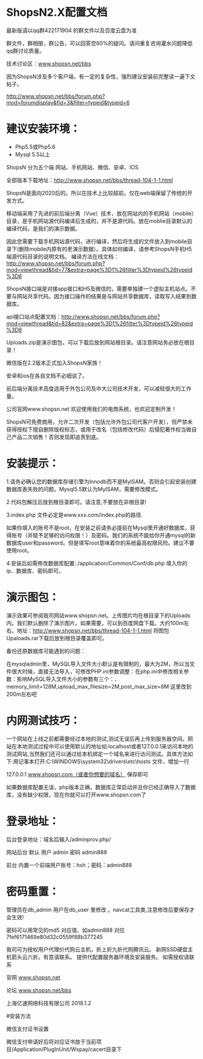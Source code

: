 # ShopsN2.X配置文档

最新版请以qq群422171904 的群文件以及百度云盘为准

群文件，群相册，群公告，可以回答您80%的疑问。请问重复咨询灌水问题降低qq群讨论质量。

技术讨论区：www.shopsn.net/bbs

因为ShopsN涉及多个客户端，有一定的复杂性，强烈建议安装前完整读一遍下文帖子。

http://www.shopsn.net/bbs/forum.php?mod=forumdisplay&fid=3&filter=typeid&typeid=6

# 建议安装环境：

* Php5.5或Php5.6
* Mysql 5.5以上

ShopsN 分为五个端 网站、手机网站、微信、安卓、IOS

全部版本下载地址：http://www.shopsn.net/bbs/thread-104-1-1.html

ShopsN是面向2020后的。所以在技术上比较超前。仅在web端保留了传统的开发方式。

移动端采用了先进的前后端分离（Vue）技术，放在网站内的手机网站（mobile）目录，是手机网站源代码编译后生成的，并不是源代码。放在moblie目录默认的编译代码，是我们的演示数据。

因此您需要下载手机网站源代码，进行编译，然后将生成的文件放入到mobile目录下(删除mobile内原有的老演示数据）。具体如何编译，请参考ShopsN手机H5端源代码目录的说明文档。
编译方法在线文档：http://www.shopsn.net/bbs/forum.php?mod=viewthread&tid=77&extra=page%3D1%26filter%3Dtypeid%26typeid%3D6

ShopsN接口端是对接app接口和H5及微信的，需要单独建一个虚拟主机站点。不要与网站共享代码。因为接口操作的结果是与网站共享数据库，读取写入结果到数据库。

api接口站点配置文档：http://www.shopsn.net/bbs/forum.php?mod=viewthread&tid=82&extra=page%3D1%26filter%3Dtypeid%26typeid%3D6

Uploads.zip是演示图包，可以下载后放到网站根目录。请注意网站务必放在根目录！

微信版在2.2版本正式加入ShopsN家族！

安卓和ios在各自文档不必细说了。

前后端分离技术高度适用于外包公司及中大公司技术开发，可以减轻很大的工作量。


公司官网www.shopsn.net 欢迎使用我们的电商系统，也欢迎定制开发！

ShopsN可免费商用，允许二次开发（包括允许外包公司代客户开发），但严禁未获得授权下擅自删除版权标志，或用于改名（包括修改代码）后侵犯著作权当做自己产品二次销售！否则发现即追责到底。

# 安装提示：

1.请务必确认您的数据库存储引擎为Innodb而不是MyISAM。否则会引起安装创建数据库表失败的问题。Mysql5.5默认为MyISAM，需要修改模式。

2.代码包解压后放到根目录即可。请注意,不要放在非根目录!

3.index.php 文件必定是www.xxx.com/index.php的路径.

如果你填入的账号不是root，在安装之前请务必提前在Mysql里开通好数据库，获得账号（并赋予足够的访问权限！）及密码。我们的系统不能给你开通mysql的新数据库user和password。但是填写root意味着你的系统最高权限风险。建议不要使用root。

4.安装后如需修改数据库配置:./application/Common/Conf/db.php 填入你的ip、数据库、密码即可。

# 演示图包：

演示效果可参阅我司网站www.shopsn.net。上传图片均在根目录下的Uploads内。我们默认删除了演示图片。如果需要，可以到百度网盘下载。大约100m左右。地址：http://www.shopsn.net/bbs/thread-104-1-1.html  将图包Upaloads.rar下载后放到根目录覆盖即可。


备份还原数据库可能遇到的问题：

在mysqladmin里，MySQL导入文件大小默认是有限制的，最大为2M，所以当文件很大时候，直接无法导入，可修改PHP.ini参数调整：在php.ini中修改相关参数：影响MySQL导入文件大小的参数有三个：、
memory_limit=128M,upload_max_filesize=2M,post_max_size=8M  这里改到200m左右吧


# 内网测试技巧：

一个网站在上线之前都需要经过本地的测试,测试无误后再上传到服务器空间。网站在本地测试过程中可以使用默认的地址如:localhost或者127.0.0.1来访问本地的测试网站,当然我们还可以通过给本机绑定一个域名来进行访问测试。具体方法如下:用记事本打开:C:\WINDOWS\system32\drivers\etc\hosts 文件，增加一行

127.0.0.1     www.shopsn.com（或者你想要的域名） 保存即可

如果数据库配置无误，php版本正确，数据库正常启动并且你已经正确导入了数据库，没有缺少权限，现在你就可以打开www.shopsn.com了


# 登录地址：

后台登录地址：域名后输入/adminprov.php/

网站后台 默认 用户 admin 密码 admin888 

前台 内置一个前端用户账号：hxh；密码：admin888


# 密码重置：

管理员在db_admin  用户在db_user 里修改 。navcat工具类,注意修改后要保存才会生效!

密码可以用常见的md5 对应值，如admin888 对应  7fef6171469e80d32c0559f88b377245


我司可为授权用户代理价代购云主机，折上折九折代购腾讯云。
新网SSD硬盘主机箭头云六折。有意请联系。
提供代配置服务器环境及安装服务。
如需授权请联系

官网 www.shopsn.net

论坛 www.shopsn.net/bbs

上海亿速网络科技有限公司 2018.1.2

#安装方法

微信支付证书设置

微信支付申请好后将对应证书放于当前项目/Application/PlugInUnit/Wxpay/cacert目录下
